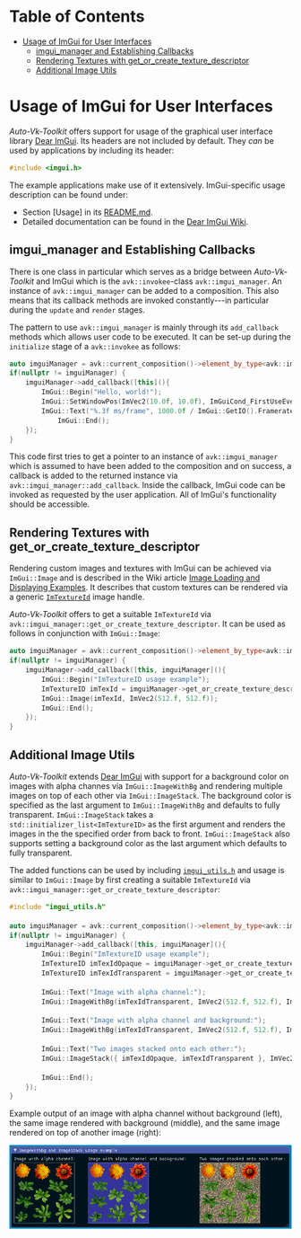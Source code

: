 # Table of Contents

- [Usage of ImGui for User Interfaces](#usage-of-imgui-for-user-interfaces)
  - [imgui_manager and Establishing Callbacks](#imgui_manager-and-establishing-callbacks)
  - [Rendering Textures with get_or_create_texture_descriptor](#rendering-textures-with-get_or_create_texture_descriptor)
  - [Additional Image Utils](#additional-image-utils)

# Usage of ImGui for User Interfaces

_Auto-Vk-Toolkit_ offers support for usage of the graphical user interface library [Dear ImGui](https://github.com/ocornut/imgui). Its headers are not included by default.
They _can_ be used by applications by including its header:
```cpp
#include <imgui.h>
```
The example applications make use of it extensively. ImGui-specific usage description can be found under:

- Section [Usage] in its [README.md](https://github.com/ocornut/imgui).
- Detailed documentation can be found in the [Dear ImGui Wiki](https://github.com/ocornut/imgui/wiki).

## imgui_manager and Establishing Callbacks

There is one class in particular which serves as a bridge between _Auto-Vk-Toolkit_ and ImGui which is the `avk::invokee`-class `avk::imgui_manager`. 
An instance of `avk::imgui_manager` can be added to a composition. This also means that its callback methods are invoked constantly---in particular during the `update` and `render` stages.

The pattern to use `avk::imgui_manager` is mainly through its `add_callback` methods which allows user code to be executed.
It can be set-up during the `initialize` stage of a `avk::invokee` as follows:

```cpp
auto imguiManager = avk::current_composition()->element_by_type<avk::imgui_manager>();
if(nullptr != imguiManager) {
	imguiManager->add_callback([this](){	
		ImGui::Begin("Hello, world!");
		ImGui::SetWindowPos(ImVec2(10.0f, 10.0f), ImGuiCond_FirstUseEver);
		ImGui::Text("%.3f ms/frame", 1000.0f / ImGui::GetIO().Framerate);
    		ImGui::End();
  	});
}
```

This code first tries to get a pointer to an instance of `avk::imgui_manager` which is assumed to have been added to the composition and on success, a callback is added to the returned instance via `avk::imgui_manager::add_callback`. Inside the callback, ImGui code can be invoked as requested by the user application. All of ImGui's functionality should be accessible. 

## Rendering Textures with get_or_create_texture_descriptor

Rendering custom images and textures with ImGui can be achieved via `ImGui::Image` and is described in the Wiki article [Image Loading and Displaying Examples](https://github.com/ocornut/imgui/wiki/Image-Loading-and-Displaying-Examples). It describes that custom textures can be rendered via a generic [`ImTextureId`](https://github.com/ocornut/imgui/wiki/Image-Loading-and-Displaying-Examples#about-imtextureid) image handle. 

_Auto-Vk-Toolkit_ offers to get a suitable `ImTextureId` via `avk::imgui_manager::get_or_create_texture_descriptor`. It can be used as follows in conjunction with `ImGui::Image`:

```cpp
auto imguiManager = avk::current_composition()->element_by_type<avk::imgui_manager>();
if(nullptr != imguiManager) {
	imguiManager->add_callback([this, imguiManager](){	
		ImGui::Begin("ImTextureID usage example");
		ImTextureID imTexId = imguiManager->get_or_create_texture_descriptor(mMyImageSampler.as_reference(), avk::layout::general); // mMyImageSampler is of type avk::image_sampler 
		ImGui::Image(imTexId, ImVec2(512.f, 512.f));
		ImGui::End();
	});
}
```

## Additional Image Utils

_Auto-Vk-Toolkit_ extends [Dear ImGui](https://github.com/ocornut/imgui) with support for a background color on images with alpha channes via `ImGui::ImageWithBg` and rendering multiple images on top of each other via `ImGui::ImageStack`. The background color is specified as the last argument to `ImGui::ImageWithBg` and defaults to fully transparent. `ImGui::ImageStack` takes a `std::initializer_list<ImTextureID>` as the first argument and renders the images in the the specified order from back to front. `ImGui::ImageStack` also supports setting a background color as the last argument which defaults to fully transparent.

The added functions can be used by including [`imgui_utils.h`](../auto_vk_toolkit/include/imgui_utils.h) and usage is similar to `ImGui::Image` by first creating a suitable `ImTextureId` via `avk::imgui_manager::get_or_create_texture_descriptor`:

```cpp
#include "imgui_utils.h"

auto imguiManager = avk::current_composition()->element_by_type<avk::imgui_manager>();
if(nullptr != imguiManager) {
	imguiManager->add_callback([this, imguiManager](){	
		ImGui::Begin("ImTextureID usage example");
		ImTextureID imTexIdOpaque = imguiManager->get_or_create_texture_descriptor(myImageSamplerOpaque.as_reference(), avk::layout::shader_read_only_optimal); // mMyImageSamplerOpaque is of type avk::image_sampler 
		ImTextureID imTexIdTransparent = imguiManager->get_or_create_texture_descriptor(myImageSamplerTransparent.as_reference(), avk::layout::general); // mMyImageSamplerBack is of type avk::image_sampler 

		ImGui::Text("Image with alpha channel:");
		ImGui::ImageWithBg(imTexIdTransparent, ImVec2(512.f, 512.f), ImVec2(0,0), ImVec2(1,1), ImVec4(1.0f,1.0f,1.0f,1.0f), ImVec4(1.0f,1.0f,1.0f,0.5f), ImVec4(0.0f, 0.0f, 0.0f, 0.0f));

		ImGui::Text("Image with alpha channel and background:");
		ImGui::ImageWithBg(imTexIdTransparent, ImVec2(512.f, 512.f), ImVec2(0,0), ImVec2(1,1), ImVec4(1.0f,1.0f,1.0f,1.0f), ImVec4(1.0f,1.0f,1.0f,0.5f), ImVec4(0.2f, 0.2f, 0.6f, 1.0f));

		ImGui::Text("Two images stacked onto each other:");
		ImGui::ImageStack({ imTexIdOpaque, imTexIdTransparent }, ImVec2(512.f, 512.f), ImVec2(0, 0), ImVec2(1, 1), ImVec4(1.0f, 1.0f, 1.0f, 1.0f), ImVec4(1.0f, 1.0f, 1.0f, 0.5f), ImVec4(0.0f, 0.0f, 0.0f, 0.0f));

		ImGui::End();
	});
}
```
Example output of an image with alpha channel without background (left), the same image rendered with background (middle), and the same image rendered on top of another image (right):

![ImGui image utils output](images/imgui_image-with-bg_and_image-stack_example.png)
